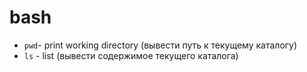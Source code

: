 # bash

* `pwd`- print working directory (вывести путь к текущему каталогу)
* `ls` - list  (вывести содержимое текущего каталога)